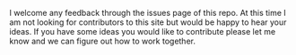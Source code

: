 I welcome any feedback through the issues page of this repo. At this time I am not looking for contributors to this site but would be happy to hear your ideas. 
If you have some ideas you would like to contribute please let me know and we can figure out how to work together. 
